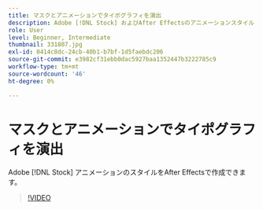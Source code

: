 ```yaml
---
title: マスクとアニメーションでタイポグラフィを演出
description: Adobe [!DNL Stock] およびAfter Effectsのアニメーションスタイル
role: User
level: Beginner, Intermediate
thumbnail: 331807.jpg
exl-id: 0414c8dc-24cb-40b1-b7bf-1d5faebdc206
source-git-commit: e3982cf31ebb0dac5927baa1352447b3222785c9
workflow-type: tm+mt
source-wordcount: '46'
ht-degree: 0%

---
```


# マスクとアニメーションでタイポグラフィを演出

Adobe [!DNL Stock] アニメーションのスタイルをAfter Effectsで作成できます。

>[!VIDEO](https://video.tv.adobe.com/v/331807?hidetitle=true)
